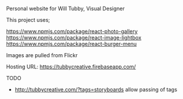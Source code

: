 Personal website for Will Tubby, Visual Designer

This project uses;

https://www.npmjs.com/package/react-photo-gallery
https://www.npmjs.com/package/react-image-lightbox
https://www.npmjs.com/package/react-burger-menu


Images are pulled from Flickr

Hosting URL: https://tubbycreative.firebaseapp.com/


TODO
- http://tubbycreative.com/?tags=storyboards allow passing of tags
